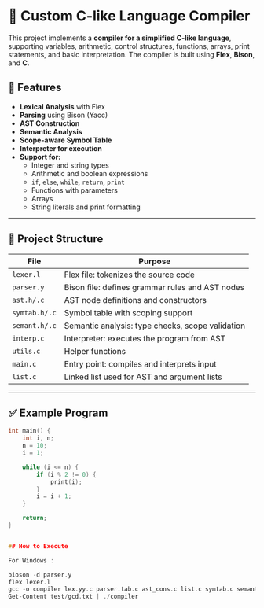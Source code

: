 # 🔧 Custom C-like Language Compiler

This project implements a **compiler for a simplified C-like language**, supporting variables, arithmetic, control structures, functions, arrays, print statements, and basic interpretation. The compiler is built using **Flex**, **Bison**, and **C**.

## 🧠 Features

- **Lexical Analysis** with Flex
- **Parsing** using Bison (Yacc)
- **AST Construction**
- **Semantic Analysis**
- **Scope-aware Symbol Table**
- **Interpreter for execution**
- **Support for:**
  - Integer and string types
  - Arithmetic and boolean expressions
  - `if`, `else`, `while`, `return`, `print`
  - Functions with parameters
  - Arrays
  - String literals and print formatting

---

## 📂 Project Structure

| File              | Purpose                                          |
|-------------------|--------------------------------------------------|
| `lexer.l`         | Flex file: tokenizes the source code             |
| `parser.y`        | Bison file: defines grammar rules and AST nodes  |
| `ast.h/.c`        | AST node definitions and constructors            |
| `symtab.h/.c`     | Symbol table with scoping support                |
| `semant.h/.c`     | Semantic analysis: type checks, scope validation |
| `interp.c`        | Interpreter: executes the program from AST       |
| `utils.c`         | Helper functions                                 |
| `main.c`          | Entry point: compiles and interprets input       |
| `list.c`          | Linked list used for AST and argument lists      |

---

## ✅ Example Program

```c
int main() {
    int i, n;
    n = 10;
    i = 1;

    while (i <= n) {
        if (i % 2 != 0) {
            print(i);
        }
        i = i + 1;
    }

    return;
}


## How to Execute 

For Windows :

bioson -d parser.y
flex lexer.l
gcc -o compiler lex.yy.c parser.tab.c ast_cons.c list.c symtab.c semant.c  pretty_print.c main.c interp.c utils.c
Get-Content test/gcd.txt | ./compiler


